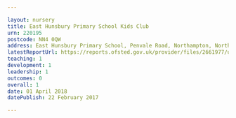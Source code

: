 ```yaml
---

layout: nursery
title: East Hunsbury Primary School Kids Club
urn: 220195
postcode: NN4 0QW
address: East Hunsbury Primary School, Penvale Road, Northampton, Northamptonshire, NN4 0QW
latestReportUrl: https://reports.ofsted.gov.uk/provider/files/2661977/urn/220195.pdf
teaching: 1
development: 1
leadership: 1
outcomes: 0
overall: 1
date: 01 April 2018 
datePublish: 22 February 2017

---
```

